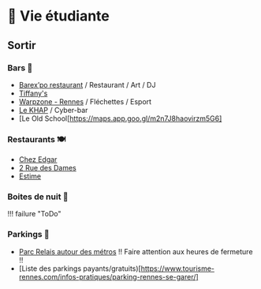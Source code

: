 # 🎉 Vie étudiante

## Sortir

### Bars 🍻

- [Barex’po restaurant](https://barexpo-restaurant.com/) / Restaurant / Art / DJ
- [Tiffany's](https://g.page/tiffanysrennes)
- [Warpzone - Rennes](https://g.page/WpZ_Rennes?share) / Fléchettes / Esport
- [Le KHAP](https://maps.app.goo.gl/LyG5N3tgYaCueZLy9) / Cyber-bar
- [Le Old School[https://maps.app.goo.gl/m2n7J8haovirzm5G6]

### Restaurants 🍽️

- [Chez Edgar](https://goo.gl/maps/fmup1awN54GNqVbm7)
- [2 Rue des Dames](https://maps.app.goo.gl/oH5p6ubrccq4A96H6)
- [Estime](https://maps.app.goo.gl/EkqcBatPubwEL3KQ8)

### Boites de nuit 🌇

!!! failure "ToDo"

### Parkings 🚗

- [Parc Relais autour des métros](https://www.star.fr/se-deplacer/parc-relais/fonctionnement) !! Faire attention aux heures de fermeture !!
- [Liste des parkings payants/gratuits)[https://www.tourisme-rennes.com/infos-pratiques/parking-rennes-se-garer/]
